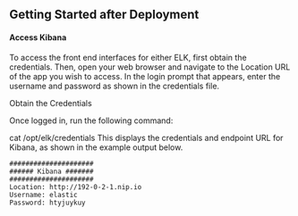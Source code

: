 ## Getting Started after Deployment

#### Access Kibana

To access the front end interfaces for either ELK, first obtain the credentials. Then, open your web browser and navigate to the Location URL of the app you wish to access. In the login prompt that appears, enter the username and password as shown in the credentials file.

Obtain the Credentials

Once logged in, run the following command:

cat /opt/elk/credentials
This displays the credentials and endpoint URL for Kibana, as shown in the example output below.

```
#####################
###### Kibana #######
#####################
Location: http://192-0-2-1.nip.io
Username: elastic
Password: htyjuykuy
```
